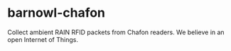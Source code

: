 # barnowl-chafon
Collect ambient RAIN RFID packets from Chafon readers. We believe in an open Internet of Things.
